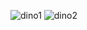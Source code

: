 ![dino1](https://github.com/user-attachments/assets/1f64a2a8-badd-4a25-87d1-53906c27bb16)
![dino2](https://github.com/user-attachments/assets/b6024e4e-c06e-4995-9288-8595a3a3695a)
